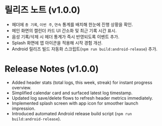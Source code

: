 ﻿# 릴리즈 노트 (v1.0.0)

- 헤더에 `총 기록`, `이번 주`, `연속` 통계를 배치해 한눈에 진행 상황을 확인.
- 메인 화면의 캘린더 카드 UI 간소화 및 최근 기록 시간 표시.
- 음성 기록/삭제 시 헤더 통계가 즉시 반영되도록 이벤트 추가.
- Splash 화면에 앱 아이콘을 적용해 시작 경험 개선.
- Android 릴리즈 빌드 자동화 스크립트(`npm run build:android-release`) 추가.

# Release Notes (v1.0.0)

- Added header stats (total logs, this week, streak) for instant progress overview.
- Simplified calendar card and surfaced latest log timestamp.
- Updated log save/delete flows to refresh header metrics immediately.
- Implemented splash screen with app icon for smoother launch impression.
- Introduced automated Android release build script (`npm run build:android-release`).
